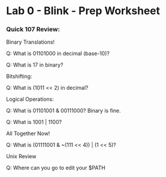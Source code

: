 # Lab 0 - Blink - Prep Worksheet

### Quick 107 Review:

Binary Translations!

Q: What is 01101000 in decimal (base-10)?

Q: What is 17 in binary?

Bitshifting:

Q: What is (1011 << 2) in decimal?

Logical Operations:

Q: What is 01101001 & 00111000? Binary is fine.

Q: What is 1001 | 1100?

All Together Now!

Q: What is (01111001 & ~(111 << 4)) | (1 << 5)?

Unix Review

Q: Where can you go to edit your $PATH

